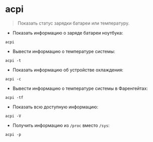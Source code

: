 # acpi

> Показать статус зарядки батареи или температуру.

- Показать информацию о заряде батареи ноутбука:

`acpi`

- Вывести информацию о температуре системы:

`acpi -t`

- Показать информацию об устройстве охлаждения:

`acpi -c`

- Вывести информацию о температуре системы в Фаренгейтах:

`acpi -tf`

- Показать всю доступную информацию:

`acpi -V`

- Получить информацию из `/proc` вместо `/sys`:

`acpi -p`
